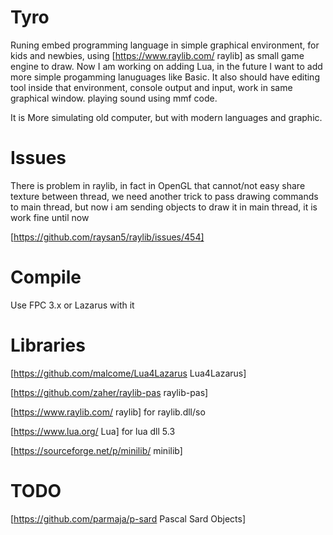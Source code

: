 # Tyro

Runing embed programming language in simple graphical environment, for kids and newbies, using [https://www.raylib.com/ raylib] as small game engine to draw.
Now I am working on adding Lua, in the future I want to add more simple progamming lanuguages like Basic.
It also should have editing tool inside that environment, console output and input, work in same graphical window.
playing sound using mmf code.

It is More simulating old computer, but with modern languages and graphic.


# Issues

There is problem in raylib, in fact in OpenGL that cannot/not easy share texture between thread, we need another trick to pass drawing commands to main thread, but now i am sending objects to draw it in main thread, it is work fine until now

[https://github.com/raysan5/raylib/issues/454]

# Compile

Use FPC 3.x or Lazarus with it

# Libraries

[https://github.com/malcome/Lua4Lazarus Lua4Lazarus]

[https://github.com/zaher/raylib-pas raylib-pas]

[https://www.raylib.com/ raylib] for raylib.dll/so

[https://www.lua.org/ Lua] for lua dll 5.3

[https://sourceforge.net/p/minilib/ minilib]

# TODO

[https://github.com/parmaja/p-sard Pascal Sard Objects]
